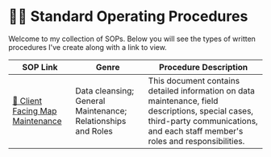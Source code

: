 # ✍🏾 Standard Operating Procedures

Welcome to my collection of SOPs. Below you will see the types of written procedures I've create along with a link to view. 

| SOP Link | Genre | Procedure Description |
| --- | --- | --- |
| [🧭 Client Facing Map Maintenance](https://docs.google.com/document/d/1O4GKSrZbQkNRFq6JhDeWoGfa32p1v8El/edit?usp=sharing&ouid=115076841006341979559&rtpof=true&sd=true) | Data cleansing; General Maintenance; Relationships and Roles | This document contains detailed information on data maintenance, field descriptions, special cases, third-party communications, and each staff member's roles and responsibilities. |
